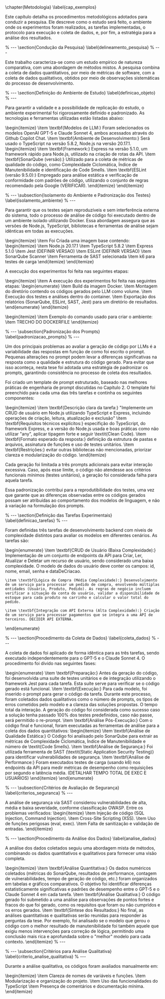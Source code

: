 \chapter{Metodologia}
\label{cap_exemplos}

Este capítulo detalha os procedimentos metodológicos adotados para conduzir a pesquisa. Ele descreve como o estudo será feito, o ambiente onde os experimentos foram realizados, as tarefas implementadas, o protocolo para execução e coleta de dados, e, por fim, a estratégia para a análise dos resultados.

% ---
\section{Condução da Pesquisa}
\label{delineamento_pesquisa}
% ---

Este trabalho caracteriza-se como um estudo empírico de natureza comparativa, com uma abordagem de métodos mistos. A pesquisa combina a coleta de dados quantitativos, por meio de métricas de software, com a coleta de dados qualitativos, obtidos por meio de observações sistemáticas do processo de desenvolvimento.

% ---
\section{Definição do Ambiente de Estudo}
\label{definicao_objeto}
% ---

Para garantir a validade e a possibilidade de replicação do estudo, o ambiente experimental foi rigorosamente definido e padronizado. As tecnologias e ferramentas utilizadas estão listadas abaixo: 

\begin{itemize}
    \item \textbf{Modelos de LLM:} Foram selecionados os modelos OpenAI GPT-5 e Claude Sonnet 4, ambos acessados através do Github Copilot Chat.
    \item \textbf{Ambiente de Desenvolvimento:} Será usado o TypeScript na versão 5.8.2, Node.js na versão 20.17.1.
    \begin{itemize}
        \item \textbf{Framework:} Express na versão 5.1.0, um framework rápido para Node.js, utilizado na criação de rotas da API.
        \item \textbf{SonarQube (versão):} Utilizado para a coleta de métricas de qualidade do código, como Complexidade Ciclomática, Índice de Manutenibilidade e identificação de Code Smells.
        \item \textbf{ESLint (versão 9.5.0):} Empregado para análise estática e verificação de conformidade com padrões de código, utilizando o conjunto de regras recomendado pela Google (VERIFICAR).
    \end{itemize}
\end{itemize}

% ---
\subsection{Isolamento do Ambiente e Padronização dos Testes}
\label{isolamento_ambiente}
% ---

Para garantir que os testes sejam reproduzíveis e sem interferência externa do sistema, todo o processo de análise de código foi executado dentro de um ambiente isolado utilizando Docker. Essa abordagem assegura que as versões de Node.js, TypeScript, bibliotecas e ferramentas de análise sejam idênticas em todas as execuções. 

\begin{itemize}
    \item Foi Criada uma imagem base contendo:
    \begin{itemize}
        \item Node.js 20.17.1
        \item TypeScript 5.8.2
        \item Express 5.1.0
        \item Jest (DEFINIR VERSAO)
        \item ESLint (DEFINIR VERSAO)
        \item SonarQube Scanner
        \item Ferramenta de SAST selecionada
        \item k6 para testes de carga
    \end{itemize}
\end{itemize}

A execução dos experimentos foi feita nas seguintes etapas:

\begin{itemize}
    \item A execução dos experimentos foi feita nas seguintes etapas:
    \begin{enumerate}
        \item Build da imagem Docker.
        \item Montagem do diretório contendo os códigos gerados pelo LLM como volume.
        \item Execução dos testes e análises dentro do container.
        \item Exportação dos relatórios (SonarQube, ESLint, SAST, Jest) para um diretório de resultados.
    \end{enumerate}
\end{itemize}

\begin{itemize}
    \item Exemplo do comando usado para criar o ambiente:
    \item TRECHO DO DOCKERFILE
\end{itemize}

% ---
\subsection{Padronização dos Prompts}
\label{padronizacao_prompts}
% ---

Um dos principais problemas ao avaliar a geração de código por LLMs é a variabilidade das respostas em função de como foi escrito o prompt. Pequenas alterações no prompt podem levar a diferenças significativas na resposta como a qualidade e estrutura do código gerado. Para evitar que isso aconteça, nesta tese foi adotada uma estratégia de padronizar os prompts, garantindo consistência no processo de coleta dos resultados.

Foi criado um template de prompt estruturado, baseado nas melhores práticas de engenharia de prompt discutidas no Capítulo 2. O template foi preenchido para cada uma das três tarefas e continha os seguintes componentes:

\begin{itemize}
    \item \textbf{Descrição clara da tarefa:} "Implemente um CRUD de usuário em Node.js utilizando TypeScript e Express, incluindo operações de criação, leitura, atualização e exclusão"
    \item \textbf{Requisitos técnicos explícitos:} especifição do TypeScript, do framework Express, e a versão do Node.js usada e boas práticas como não utilizar "any", aplicar tipagem forte e seguir \textit{Clean Code}.
    \item \textbf{Formato esperado da resposta:} definição da estrutura de pastas e arquivos, assinatura de funções e uso de testes unitários.
    \item \textbf{Restrições:} evitar outras bibliotecas não mencionadas, priorizar clareza e modularização do código.
\end{itemize}

Cada geração foi limitada a três prompts adicionais para evitar interação excessiva. Caso, após esse limite, o código não atendesse aos critérios funcionais mínimos (testes unitários), a geração foi considerada falha para aquela tarefa.

Essa padronização contribui para a reprodutibilidade dos testes, uma vez que garante que as diferenças observadas entre os códigos gerados possam ser atribuídas ao comportamento dos modelos de linguagem, e não à variação na formulação dos prompts.

% ---
\section{Definição das Tarefas Experimentais}
\label{definicao_tarefas}
% ---

Foram definidas três tarefas de desenvolvimento backend com níveis de complexidade distintos para avaliar os modelos em diferentes cenários. As tarefas são: 

\begin{enumerate}
    \item \textbf{CRUD de Usuário (Baixa Complexidade):} Implementação de um conjunto de endpoints da API para Criar, Ler, Atualizar e Deletar um recurso de usuário, sendo considerado uma baixa complexidade. O modelo de dados do usuário deve conter os campos: id, nome, email, senha e dataDeCriacao.
    
    \item \textbf{Lógica de Compra (Média Complexidade):} Desenvolvimento de um serviço para processar um pedido de compra, envolvendo múltiplas entidades (Usuário, Produto, Pedido). As regras de negócio incluem verificar a situação da conta do usuário, validar a disponibilidade de estoque para cada produto no carrinho e calcular o valor total do pedido.

    \item \textbf{Integração com API Externa (Alta Complexidade):} Criação de um serviço para processar pagamentos que se integra a uma API de terceiros. DECIDIR API EXTERNA.
\end{enumerate}

% ---
\section{Procedimento da Coleta de Dados}
\label{coleta_dados}
% ---

A coleta de dados foi aplicado de forma idêntica para as três tarefas, sendo executado independentemente para o GPT-5 e o Claude Sonnet 4. O procedimento foi divido nas seguintes fases:

\begin{enumerate}
    \item \textbf{Preparação:} Antes da geração do código, foi desenvolvida uma suíte de testes unitários e de integração utilizando o framework Jest para cada tarefa. Esta suíte serve para verificar se o código gerado está funcional.
    \item \textbf{Execução:} Para cada modelo, foi inserido o prompt para gerar o código da tarefa. Durante este processo, foram coletados dados qualitativos como o número de prompts, os tipos de erros cometidos pelo modelo e a clareza das soluções propostas. O tempo total da interação. A geração do código foi considerada como sucesso caso a solução tenha passado 100\% dos testes predefinidos, caso não passe, será permitido o re-prompt.
    \item \textbf{Análise Pós-Execução:} Com o código final e funcional, foram executadas as ferramentas de análise para a coleta dos dados quantitativos:
    \begin{itemize}
        \item \textbf{Análise de Qualidade Estática:} O Código foi analisado pelo SonarQube para extrair as métricas de Complexidade Ciclomática, Índice de Manutenibilidade e número de \textit{Code Smells}.
        \item \textbf{Análise de Segurança:} Foi utilizada ferramenta de SAST (\textit{Static Application Security Testing)} para identificar vulnerabilidades de segurança.
        \item \textbf{Análise de Performance:} Foram executados testes de carga (usando k6) nos endpoints da API para medir métricas de desempenho como requisições por segundo e latência média. (DETALHAR TEMPO TOTAL DE EXEC E USUARIOS)
    \end{itemize}
\end{enumerate}

% ---
\subsection{Critérios de Avaliação de Segurança}
\label{criterios_seguranca}
% ---

A análise de segurança via SAST considerou vulnerabilidades de alta, média e baixa severidade, conforme classificação OWASP. Entre os problemas verificados:
\begin{itemize}
    \item Injeção de código (SQL Injection, Command Injection).
    \item Cross-Site Scripting (XSS).
    \item Uso de funções perigosas (eval, exec).
    \item Falta de sanitização e validação de entradas.
\end{itemize}

% ---
\section{Procedimento da Análise dos Dados}
\label{analise_dados}

A análise dos dados coletados seguiu uma abordagem mista de métodos, combinando os dados quantitativos e qualitativos para fornecer uma visão completa.

\begin{itemize}
    \item \textbf{Análise Quantitativa:} Os dados numéricos coletados (métricas do SonarQube, resultados de performance, contagem de vulnerabilidades, tempo de geração de código, etc.) foram organizados em tabelas e gráficos comparativos. O objetivo foi identificar diferenças estatisticamente significativas e padrões de desempenho entre o GPT-5 e o Claude Sonnet 4 em cada tarefa.
    \item \textbf{Análise Qualitativa:} O código gerado foi submetido a uma análise para observações de pontos fortes e fracos do que foi gerado, como os requisitos que foram ou não cumpridos e os erros gerados.
    \item \textbf{Síntese dos Resultados:} No final, as análises quantitativas e qualitativas serão reunidas para responder às perguntas da tese. Por exemplo, foi analisado se o modelo que gerou o código com o melhor resultado de manutenibilidade foi também aquele que exigiu menos intervenções para correção de lógica, permitindo uma conclusão mais rica e aprofundada sobre o "melhor" modelo para cada contexto.
\end{itemize}
% ---

% ---
\subsection{Critérios para Análise Qualitativa}
\label{criterio_analise_qualitativa}
% ---

Durante a análise qualitativa, os códigos foram avaliados manualmente em:

\begin{itemize}
    \item Clareza de nomes de variáveis e funções.
    \item Modularização e organização do projeto.
    \item Uso das funcionalidades do TypeScript
    \item Presença de comentários e documentação mínima. 
\end{itemize}